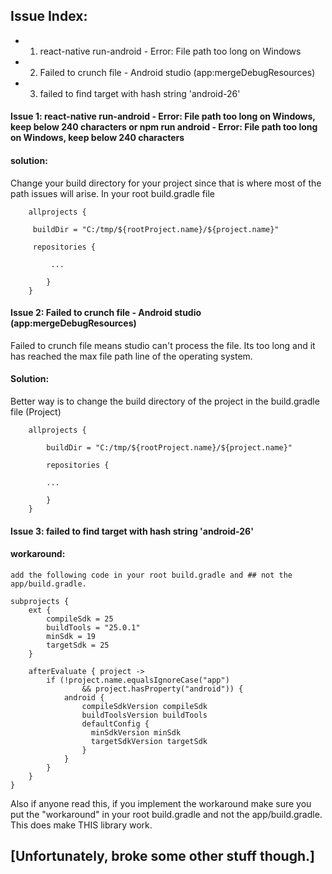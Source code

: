 ## Issue Index:
- 1. react-native run-android - Error: File path too long on Windows
- 2. Failed to crunch file - Android studio (app:mergeDebugResources)
- 3. failed to find target with hash string 'android-26'  


#### Issue 1: react-native run-android - Error: File path too long on Windows, keep below 240 characters or npm run android - Error: File path too long on Windows, keep below 240 characters

#### solution:

Change your build directory for your project since that is where most of the path issues will arise.
In your root build.gradle file

```
    allprojects {

     buildDir = "C:/tmp/${rootProject.name}/${project.name}"

     repositories {

         ...

        }
    }
```

#### Issue 2: Failed to crunch file - Android studio (app:mergeDebugResources)
  Failed to crunch file means studio can't process the file. Its too long and it has reached the max file path line of the operating system.

#### Solution:

Better way is to change the build directory of the project in the build.gradle file (Project)

```
    allprojects {

        buildDir = "C:/tmp/${rootProject.name}/${project.name}"

        repositories {

        ...

        }
    }
```

#### Issue 3: failed to find target with hash string 'android-26'

#### workaround: 

```
add the following code in your root build.gradle and ## not the app/build.gradle.

subprojects {
    ext {
        compileSdk = 25
        buildTools = "25.0.1"
        minSdk = 19
        targetSdk = 25
    }

    afterEvaluate { project ->
        if (!project.name.equalsIgnoreCase("app")
                && project.hasProperty("android")) {
            android {
                compileSdkVersion compileSdk
                buildToolsVersion buildTools
                defaultConfig {
                  minSdkVersion minSdk
                  targetSdkVersion targetSdk
                }
            }
        }
    }
}
```

Also if anyone read this, if you implement the workaround make sure you put the "workaround" in your root build.gradle and not the app/build.gradle. This does make THIS library work.

## [Unfortunately, broke some other stuff though.]
